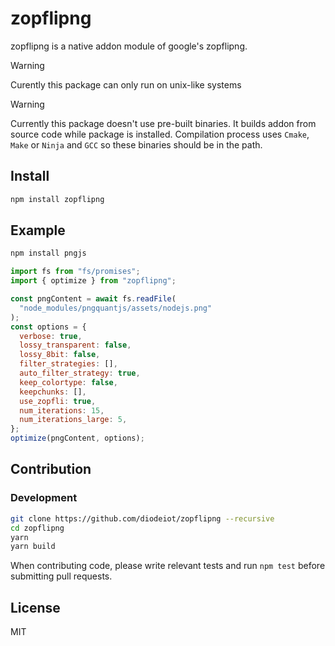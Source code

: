 # zopflipng

zopflipng is a native addon module of google's zopflipng.

> [!WARNING]  
> Curently this package can only run on unix-like systems

> [!WARNING]  
> Currently this package doesn't use pre-built binaries. It builds addon from source code while package is installed. Compilation process uses `Cmake`, `Make` or `Ninja` and `GCC` so these binaries should be in the path.

## Install

```sh
npm install zopflipng
```

## Example

```sh
npm install pngjs
```

```js
import fs from "fs/promises";
import { optimize } from "zopflipng";

const pngContent = await fs.readFile(
  "node_modules/pngquantjs/assets/nodejs.png"
);
const options = {
  verbose: true,
  lossy_transparent: false,
  lossy_8bit: false,
  filter_strategies: [],
  auto_filter_strategy: true,
  keep_colortype: false,
  keepchunks: [],
  use_zopfli: true,
  num_iterations: 15,
  num_iterations_large: 5,
};
optimize(pngContent, options);
```

## Contribution

### Development

```sh
git clone https://github.com/diodeiot/zopflipng --recursive
cd zopflipng
yarn
yarn build
```

When contributing code, please write relevant tests and run `npm test` before submitting pull requests.

## License

MIT
